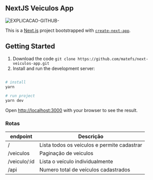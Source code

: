 ## NextJS Veiculos App 

![EXPLICACAO-GITHUB-](https://user-images.githubusercontent.com/30128774/212561128-042bdd25-363c-4b5a-87e8-9ead1df0a8eb.gif)

This is a [Next.js](https://nextjs.org/) project bootstrapped with [`create-next-app`](https://github.com/vercel/next.js/tree/canary/packages/create-next-app).

## Getting Started
1. Download the code ``` git clone https://github.com/matefs/next-veiculos-app.git ``` 
2. Install and run the development server:

```bash

# install
yarn 

# run project
yarn dev 

```

Open [http://localhost:3000](http://localhost:3000) with your browser to see the result.


### Rotas
 
| endpoint  | Descrição |
| ------------- | ------------- |
| /  |  Lista todos os veículos e permite cadastrar  |
| /veiculos  | Paginação de veiculos |
| /veiculo/:id  | Lista o veículo individualmente |
| /api | Numero total de veículos cadastrados |
